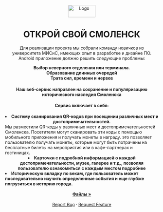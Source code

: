 <a name="readme-top"></a>
<br />
<div align="center">
  <a href="https://github.com/NikitaKrylov/SmolathonHack">
    <img src ="https://i122.fastpic.org/big/2023/1110/ea/bea99132863c58e97299abdfa4a15eea.png" alt="Logo" width="90" height="40" align-items="ce">
  </a>
  <h1 align="center">ОТКРОЙ СВОЙ СМОЛЕНСК</h1>
</div>
<p align="center">
  Для реализации проекта мы собрали команду новичков из университета МИСиС, имеющих опыт в разработке и дизайне ПО.
Android приложение должно решить следующие проблемы:
<div align="center"><strong>Выбор неверного отделения или терминала.</strong></div>
<div align="center"><strong>Образование длинных очередей</strong></div>
<div align="center"><strong>Трата сил, времени и нервов</strong></div>
</p>
<p align="center">
  <h4 align="center">Наш веб-сервис направлен на сохранение и популяризацию исторического наследия Смоленска</h4>
  <h4 align="center">Сервис включает в себя:</h4>
  <li style="text-align:center"><strong>Систему сканирования QR-кодов при посещении различных мест и достопримечательностей.</strong></li>
  <a>Мы разместили QR-коды у различных мест и достопримечательностей Смоленска. Посетители могут сканировать эти коды с помощью мобильного приложения и получать монеты в награду. это позволяет пользователю получать монеты, которые могут быть потрачены на бесплатные билеты на мероприятия или в кафе-партнерах и гостиницах.</a>
  <br />
  <li style="text-align:center"><strong>Карточки с подробной информацией о каждой достопримечательности, музее, галерее и т.д., позволяя пользователю ознакомиться с каждым местом подробнее</strong></li>
  <li><strong>Историческую вкладку по векам, где пользователь может последовательно изучить определенные события и еще глубже погрузиться в историю города.</strong></li>
  <br />
  <div align="center">
    <a href="https://github.com/NikitaKrylov/SmolathonHack" ><strong>Файлы »</strong></a>
    <br />
    <br />
    <a href="https://github.com/NikitaKrylov/SmolathonHack/issues">Report Bug</a>
    ·
    <a href="https://github.com/NikitaKrylov/SmolathonHack/issues">Request Feature</a>
  </div>
</p>
